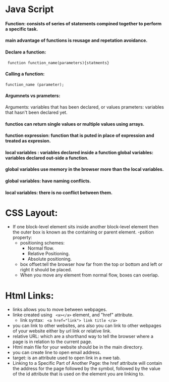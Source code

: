 # Java Script
#### Function: consists of series of statements compined together to perform a specific task.
 #### main advantage of functions is reusage and repetation avoidance.
 #### Declare a function: 
 ` function function_name(parameters){statments}`
 #### Calling a function:
 `function_name (parameter);`
 #### Argumnets vs prameters:
 Arguments: variables that has been declared, or values
 prameters: variables that hasn't been declared yet.
 #### functios can return single values or multiple values using arrays.
 #### function expression: function that is puted in place of expression and treated as expresion.
 #### local variables : variables declared inside a function global variables: variables declared out-side a function.
 #### global variables use memory in the browser more than the local variables.
 #### global variables: have naming conflicts. 
 #### local variables: there is no conflict between them.

# CSS Layout:
- If one block-level element sits inside another
block-level element then the outer box is
known as the containing or parent element.
-psition property:
    - positioning schemes:
        - Normal flow.
        - Relative Positioning.
        - Absolute positioning.
    - box offset:tell the browser how far from the top or bottom and left or right it should be placed.
    - When you move any element from normal flow, boxes can overlap.

# Html Links:
- links allows you to move between webpages.
- linke created using ``` <a></a>``` element, and "href" attribute.
    - link syntax: ``` <a href="link"> link title </a>```
- you can link to other websites, ans also you can link to other webpages of your website either by url link or relative link.
- relative URL: which are a shorthand way to tell the browser where a page is in relation to the current page.
- Html main file for your website should be in the main directory.
- you can create line to open email address.
- target: is an attribute used to open link in a nwe tab.
- Linking to a Specific Part of Another Page:
the href attribute will contain the address for the page followed by the symbol, followed by the value of the id attribute that is used on
the element you are linking to.




 